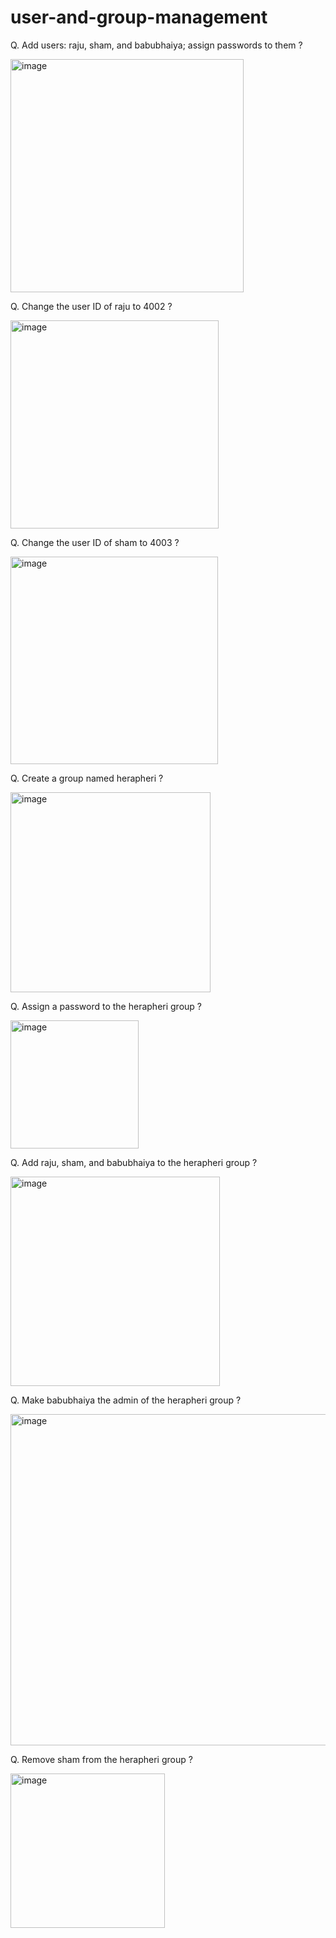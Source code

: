 # user-and-group-management
Q. Add users: raju, sham, and babubhaiya; assign passwords to them ?

<img width="373" alt="image" src="https://github.com/user-attachments/assets/557329f5-5259-4dc1-9bc3-b2c43d8bf56c" />

Q. Change the user ID of raju to 4002 ?

<img width="333" alt="image" src="https://github.com/user-attachments/assets/bc469596-acd2-4225-ab99-c60b35dacc0d" />

Q. Change the user ID of sham to 4003 ?

<img width="332" alt="image" src="https://github.com/user-attachments/assets/30f76a9f-d467-43f5-9e66-62adbe8da61d" />

Q. Create a group named herapheri ?

<img width="320" alt="image" src="https://github.com/user-attachments/assets/0f21784f-49a9-4428-9530-4f4aeecd2ed7" />

Q. Assign a password to the herapheri group ?

<img width="205" alt="image" src="https://github.com/user-attachments/assets/e9458e98-f154-43fd-8886-015ae410d4dd" />

Q. Add raju, sham, and babubhaiya to the herapheri group ?

<img width="335" alt="image" src="https://github.com/user-attachments/assets/6eaa965b-3a74-4acb-aace-5cf6808a5e08" />

Q. Make babubhaiya the admin of the herapheri group  ?

<img width="530" alt="image" src="https://github.com/user-attachments/assets/e88343a7-20f3-4446-9188-18b4a51df4b3" />

Q. Remove sham from the herapheri group ?

<img width="247" alt="image" src="https://github.com/user-attachments/assets/9250fe3d-c8b1-4307-80a9-42006d107086" />
